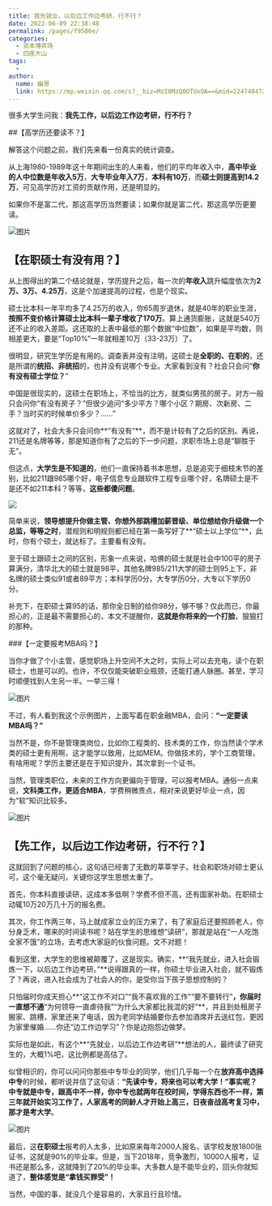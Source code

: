 ```yaml
---
title: 我先就业，以后边工作边考研，行不行？
date: 2022-06-09 22:38:48
permalink: /pages/f9586e/
categories:
  - 资本博弈场
  - 四座大山
tags:
  - 
author: 
  name: 幽哥
  link: https://mp.weixin.qq.com/s?__biz=MzI0MzQ0OTUxOA==&mid=2247484720&idx=1&sn=e5be46e32ecb07c84523e9251a200df9&chksm=e96daef1de1a27e7bc9a37acef933ca770055010a1f3d2abb31bde055d65a29b99dccf841cc0&scene=21#wechat_redirect
---
```



很多大学生问我：**我先工作，以后边工作边考研，行不行？**



##【高学历还要读不？】

解答这个问题之前，我们先来看一份真实的统计调查。

从上海1980-1989年这十年期间出生的人来看，他们的平均年收入中，**高中毕业的人中位数是年收入5万**，**大专毕业年入7万**，**本科有10万**，而**硕士则提高到14.2万**，可见高学历对工资的贡献作用，还是明显的。

如果你不是富二代，那这高学历当然要读；如果你就是富二代，那这高学历更要读。

![图片](https://testingcf.jsdelivr.net/gh/TommyZeng777/picgo/img/202206092239122.jpeg)

## 【在职硕士有没有用？】

从上图得出的第二个结论就是，学历提升之后，每一次的**年收入**跳升幅度依次为**2万、3万、4.25万**，这是个加速提高的过程，也是个现实。

硕士比本科一年平均多了4.25万的收入，你65周岁退休，就是40年的职业生涯，**按照不变价格计算硕士比本科一辈子增收了170万**。算上通货膨胀，这就是540万还不止的收入差距。这还取的上表中最低的那个数据“中位数”，如果是平均数，则相差更大，要是“Top10%”一年就相差10万（33-23万）了。

很明显，研究生学历是有用的。调查表并没有注明，这硕士是**全职的、在职的**，还是所谓的**统招、非统招**的，也并没有说哪个专业。大家看到没有？社会只会问“**你有没有硕士学位？**”

中国是很现实的，这硕士在职场上，不恰当的比方，就类似男孩的房子。对方一般只会问你“有没有房子？”但很少追问“多少平方？哪个小区？期房、次新房、二手？当时买的时候单价多少？......”

这就对了，社会大多只会问你**“有没有”**，而不是计较有了之后的区别。再说，211还是名牌等等，那是知道你有了之后的下一步问题，求职市场上总是“聊胜于无”。

但这点，**大学生是不知道的**，他们一直保持着书本思想，总是追究于细枝末节的差别，比如211跟985哪个好，电子信息专业跟软件工程专业哪个好，名牌硕士是不是还不如211本科？等等，**这些都傻问题**。

![](https://testingcf.jsdelivr.net/gh/TommyZeng777/picgo/img/202206100003539.png)

简单来说，**领导想提升你做主管、你想外部跳槽加薪晋级、单位想给你升级做一个总监，等等之时**，潜规则和明规则都已经在第一条写好了**“硕士以上学位”**，此时，你有个硕士，就达标了。主要看有没有。

至于硕士跟硕士之间的区别，形象一点来说，哈佛的硕士就是社会中100平的房子算满分，清华北大的硕士就是98平，其他名牌985/211大学的硕士则95上下，非名牌的硕士类似91或者89平方；本科学历0分，大专学历0分，大专以下学历0分。

补充下，在职硕士算95的话，那你全日制的给你98分，够不够？仅此而已，你最担心的，正是最不需要担心的，本文不提醒你，**这就是你将来的一个打脸**，狠狠打的那种。

###【一定要报考MBA吗？】

当你才做了个小主管，感觉职场上升空间不大之时，实际上可以去充电，读个在职硕士，也是可以的。也许，不仅仅能突破职业瓶颈，还能打通人脉圈。甚至，学习时顺便找到人生另一半。一举三得！

![图片](https://testingcf.jsdelivr.net/gh/TommyZeng777/picgo/img/202206092239468.jpeg)

不过，有人看到我这个示例图片，上面写着在职金融MBA，会问：**“一定要读MBA吗？”**

当然不是，你不是管理类岗位，比如你工程类的、技术类的工作，你当然读个学术类的硕士更有用啊，这才能学以致用，比如MEM。你做技术的，学个工商管理，有啥用呢？学历主要还是在于知识提升，其次拿到一个证书。

当然，管理类职位，未来的工作方向更偏向于管理，可以报考MBA。通俗一点来说，**文科类工作，更适合MBA**，学费稍微贵点，相对来说更好毕业一点，因为“软”知识比较多。

![图片](https://testingcf.jsdelivr.net/gh/TommyZeng777/picgo/img/202206092239100.jpeg)

## 【先工作，以后边工作边考研，行不行？】

这就回到了问题的核心，这句话已经害了无数的莘莘学子。社会和职场对硕士更认可，这个毫无疑问，关键你这学生思想太重了。

首先，你本科直接读研，这成本多低啊？学费不但不高，还有国家补助。在职硕士动辄10万20万几十万的报名费。

其次，你工作两三年，马上就成家立业的压力来了，有了家庭后还要照顾老人，你分身乏术，哪来的时间读书呢？站在学生的思维想“读研”，那就是站在“一人吃饱全家不饿”的立场，去考虑大家庭的伙食问题。文不对题！



看到这里，大学生的思维被颠覆了，这是现实。确实，**“我先就业，进入社会锻炼一下，以后边工作边考研。”**说得跟真的一样，你硕士毕业进入社会，就不锻炼了？再说，进入社会成为了社会人的你，是受你当下孩子思想控制的？

只怕届时你成天担心**“这工作不对口”“我不喜欢我的工作”“要不要转行”**，你届时一直想不通**“为何领导一直虐待我”“为什么大家都比我混的好”**，并且到处租房子搬家、跳槽，家里还来了电话，因为老同学结婚要你去参加酒席并去送红包，更因为家里催婚......你还“边工作边学习”？你是边抱怨边做梦。

实际也是如此，有这个**“先就业，以后边工作边考研”**想法的人，最终读了研究生的，大概1%吧，这比例都是高估了。

似曾相识的，你可以问问你那些中专毕业的同学，他们几乎每一个在**放弃高中选择中专**的时候，都听说并信了这句话：**“先读中专，将来也可以考大学！”**事实呢？中专就是中专，跟高中不一样，你中专也就两年在校时间，学得东西也不一样，第三年就开始实习工作了，人家高考的同龄人才开始上高三，日夜奋战高考复习中，那才是**考大学**。

![图片](https://testingcf.jsdelivr.net/gh/TommyZeng777/picgo/img/202206092239611.jpeg)

最后，这**在职硕士**报考的人太多，比如原来每年2000人报名，该学校发放1800张证书，这就是90%的毕业率。但是，当下2018年，竞争激烈，10000人报考，证书还是那么多，这就降到了20%的毕业率。大多数人是不能毕业的，回头你就知道了，**整体感觉是“拿钱买罪受”！**

当然，中国的事，就没几个是容易的，大家且行且珍惜。